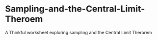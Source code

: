 # Sampling-and-the-Central-Limit-Theroem
A Thinkful worksheet exploring sampling and the Central Limit Therorem
